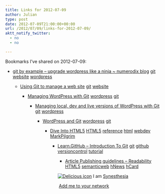 ```yaml
---
title: Links for 2012-07-09
author: Julian
type: post
date: 2012-07-09T21:00:00+00:00
url: /2012/07/09/links-for-2012-07-09/
aktt_notify_twitter:
  - no
  - no

---
```

Bookmarks I&#8217;ve shared on 2012-07-09:

  * [git by example &ndash; upgrade wordpress like a ninja ~ numerodix blog][1] 
    [git][2] [website][3] [wordpress][4] </li> 
    
      * [Using Git to manage a web site][5] 
        [git][2] [website][3] </li> 
        
          * [Managing WordPress with Git][6] 
            [wordpress][4] [git][2] </li> 
            
              * [Managing local, dev and live versions of WordPress with Git][7] 
                [git][2] [wordpress][4] </li> 
                
                  * [WordPress and Git][8] 
                    [wordpress][4] [git][2] </li> 
                    
                      * [Dive Into HTML5][9] 
                        [HTML5][10] [reference][11] [html][12] [webdev][13] [MarkPilgrim][14] </li> 
                        
                          * [Learn.GitHub &#8211; Introduction To Git][15] 
                            [git][2] [github][16] [versioncontrol][17] [tutorial][18] </li> 
                            
                              * [Article Publishing guidelines &#8211; Readability][19] 
                                [HTML5][10] [semanticweb][20] [hNews][21] [hCard][22] </li> </ul> 
                                
                                <p class="deliciouslink">
                                  <a href="http://del.icio.us/synesthesia" title="See all my bookmarks on del.icio.us"><img src="https://www.synesthesia.co.uk/images/deliciousicon.jpg" alt="Delicious icon" /></a>&nbsp;I am <a href="http://del.icio.us/synesthesia" title="See all my bookmarks on del.icio.us">Synesthesia</a>
                                </p>
                                
                                <p class="deliciouslink">
                                  <a href="http://del.icio.us/network?add=synesthesia" title="Add me to your del.icio.us network"><img src="https://www.synesthesia.co.uk/images/add.gif" alt="" /></a>&nbsp;<a href="http://del.icio.us/network?add=synesthesia" title="Add me to your del.icio.us network">Add me to your network</a>
                                </p>

 [1]: http://www.matusiak.eu/numerodix/blog/index.php/2008/09/21/git-by-example-keeping-wordpress-up-to-date/
 [2]: http://www.delicious.com/synesthesia/git
 [3]: http://www.delicious.com/synesthesia/website
 [4]: http://www.delicious.com/synesthesia/wordpress
 [5]: http://toroid.org/ams/git-website-howto
 [6]: http://webxl.net/2011/03/10/managing-wordpress-with-git/
 [7]: http://stackoverflow.com/questions/5239683/managing-local-dev-and-live-versions-of-wordpress-with-git
 [8]: http://jon.smajda.com/2011/07/17/wordpress-and-git/
 [9]: http://diveintohtml5.info/index.html
 [10]: http://www.delicious.com/synesthesia/HTML5
 [11]: http://www.delicious.com/synesthesia/reference
 [12]: http://www.delicious.com/synesthesia/html
 [13]: http://www.delicious.com/synesthesia/webdev
 [14]: http://www.delicious.com/synesthesia/MarkPilgrim
 [15]: http://learn.github.com/p/intro.html
 [16]: http://www.delicious.com/synesthesia/github
 [17]: http://www.delicious.com/synesthesia/versioncontrol
 [18]: http://www.delicious.com/synesthesia/tutorial
 [19]: http://www.readability.com/publishers/guidelines/
 [20]: http://www.delicious.com/synesthesia/semanticweb
 [21]: http://www.delicious.com/synesthesia/hNews
 [22]: http://www.delicious.com/synesthesia/hCard